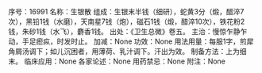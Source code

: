 序号：16991
名称：生银散
组成：生银末半钱（细研），蛇黄3分（煅，醋淬7次），黑铅1钱（水磨），天南星7钱（炮），磁石1钱（煅，醋淬10次），铁花粉2钱，朱砂1钱（水飞），麝香1钱。
出处：《卫生总微》卷五。
主治：慢惊乍静乍动，手足瘛疭，时发时止。
加减：None
功效：None
用法用量：每服1字，煎犀角屑汤调下；如儿沉困者，用薄荷、乳汁调下。汗出为效。
制备方法：上为细末。
临床应用：None
各家论述：None
用药禁忌：None
附注：None

